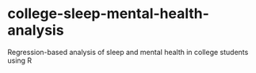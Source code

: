# college-sleep-mental-health-analysis
Regression-based analysis of sleep and mental health in college students using R

